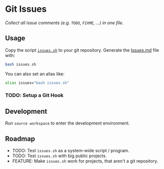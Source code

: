 # Git Issues

*Collect all issue comments (e.g. `TODO`, `FIXME`, ...) in one file.*

## Usage

Copy the script [`issues.sh`](issues.sh) to your git repository.
Generate the [Issues.md](Issues.md) file with:

```bash
bash issues.sh
```

You can also set an alias like:

```bash
alias issues="bash issues.sh"
```

### TODO: Setup a Git Hook

## Development

Run `source workspace` to enter the development environment.

## Roadmap

- TODO: Test `issues.sh` as a system-wide script / program.
- TODO: Test `issues.sh` with big public projects.
- FEATURE: Make `issues.sh` work for projects, that aren't a git repository.

